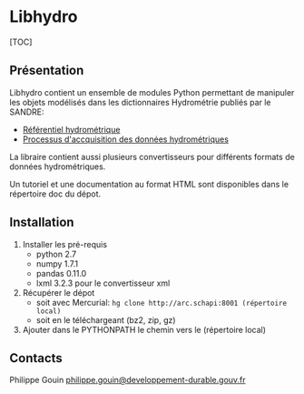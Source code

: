 Libhydro
===============================================================================

[TOC]

Présentation
-------------------------------------------------------------------------------
Libhydro contient un ensemble de modules Python permettant de manipuler
les objets modélisés dans les dictionnaires Hydrométrie publiés par le SANDRE:

  * [Référentiel hydrométrique](http://www.sandre.eaufrance.fr/Referentiel-hydrometrique,90)
  * [Processus d'accquisition des données hydrométriques](http://www.sandre.eaufrance.fr/Processus-d-acquisition-des,91)

La libraire contient aussi plusieurs convertisseurs pour différents formats
de données hydrométriques.

Un tutoriel et une documentation au format HTML sont disponibles dans le
répertoire doc du dépot.

Installation
-------------------------------------------------------------------------------
1. Installer les pré-requis
    * python 2.7
    * numpy 1.7.1
    * pandas 0.11.0
    * lxml 3.2.3 pour le convertisseur xml
2. Récupérer le dépot
    * soit avec Mercurial: `hg clone http://arc.schapi:8001 (répertoire local)`
    * soit en le téléchargeant (bz2, zip, gz)
3. Ajouter dans le PYTHONPATH le chemin vers le (répertoire local)

Contacts
-------------------------------------------------------------------------------
Philippe Gouin <philippe.gouin@developpement-durable.gouv.fr>
